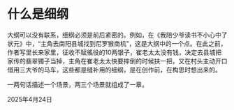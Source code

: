 # 什么是细纲

大纲可以没有联系，细纲必须是前后紧密的。例如，在《我陪少爷读书不小心中了状元》中，“主角去南阳县城找到尼罗猴商机”，这是大纲中的一个点。在此之前，作者写里长来家里，征收不赋徭役的10两银子，崔老太太没有钱，决定去县城把家传的翡翠镯子当掉，主角在崔老太太快要摔倒的时候扶一把，又在村头主动开口借用三大爷的马车，这些都是缝补用的细纲，是在创作前，在构思时想出来的。

一两句话描述一个场景，两三个场景就组成了一章。

2025年4月24日                                                                                                                                                                                                                                                                                                                                      